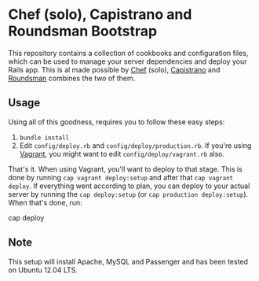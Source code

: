# Chef (solo), Capistrano and Roundsman Bootstrap

This repository contains a collection of cookbooks and configuration files, which can be used to manage your server dependencies and deploy your Rails app. This is al made possible by [Chef](http://www.opscode.com/chef/) (solo), [Capistrano](https://github.com/capistrano/capistrano) and [Roundsman](https://github.com/iain/roundsman) combines the two of them.

## Usage

Using all of this goodness, requires you to follow these easy steps:

1. `bundle install`
2. Edit `config/deploy.rb` and `config/deploy/production.rb`. If you're using [Vagrant](http://vagrantup.com/), you might want to edit `config/deploy/vagrant.rb` also.

That's it. When using Vagrant, you'll want to deploy to that stage. This is done by running `cap vagrant deploy:setup` and after that `cap vagrant deploy`. If everything went according to plan, you can deploy to your actual server by running the `cap deploy:setup` (or `cap production deploy:setup`). When that's done, run:

  cap deploy

## Note

This setup will install Apache, MySQL and Passenger and has been tested on Ubuntu 12.04 LTS.
